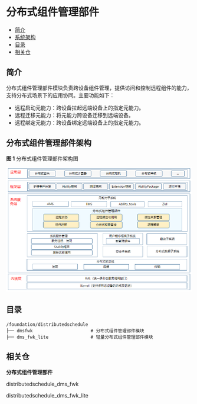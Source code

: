 # 分布式组件管理部件<a name="ZH-CN_TOPIC_0000001115719369"></a>

-   [简介](#section11660541593)
-   [系统架构](#section13587185873516)
-   [目录](#section161941989596)
-   [相关仓](#section1371113476307)

## 简介<a name="section11660541593"></a>

分布式组件管理部件模块负责跨设备组件管理，提供访问和控制远程组件的能力，支持分布式场景下的应用协同。主要功能如下：

-   远程启动元能力：跨设备拉起远端设备上的指定元能力。
-   远程迁移元能力：将元能力跨设备迁移到远端设备。
-   远程绑定元能力：跨设备绑定远端设备上的指定元能力。

## 分布式组件管理部件架构<a name="section13587185873516"></a>

**图 1**  分布式组件管理部件架构图<a name="fig4460722185514"></a>


![](figures/dms-architecture-zh.png)

## 目录<a name="section161941989596"></a>

```
/foundation/distributedschedule
├── dmsfwk                      # 分布式组件管理部件模块
├── dms_fwk_lite                # 轻量分布式组件管理部件模块
```

## 相关仓<a name="section1371113476307"></a>

**分布式组件管理部件**

distributedschedule\_dms\_fwk

distributedschedule\_dms\_fwk\_lite